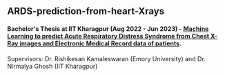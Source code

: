## ARDS-prediction-from-heart-Xrays

#### Bachelor's Thesis at IIT Kharagpur (Aug 2022 - Jun 2023) - [Machine Learning to predict Acute Respiratory Distress Syndrome from Chest X-Ray images and Electronic Medical Record data of patients](https://drive.google.com/file/d/1Z4LS2RfnyHnt6bVfoti53cHSdtvuNV3z/view?usp=sharing).
Supervisors: Dr. Rishikesan Kamaleswaran (Emory University) and Dr. Nirmalya Ghosh (IIT Kharagpur)
